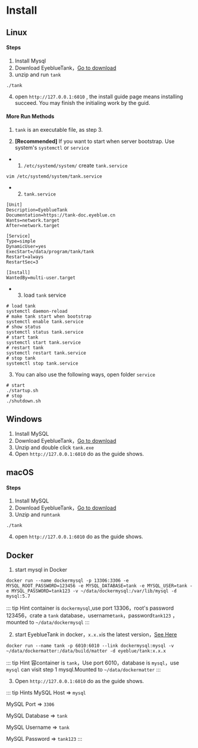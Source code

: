 # Install

## Linux

#### Steps
1. Install Mysql
2. Download EyeblueTank，[Go to download](download.md)
3. unzip and run `tank`
```shell
./tank
```
4. open `http://127.0.0.1:6010` , the install guide page means installing succeed.
You may finish the initialing work by the guid.

#### More Run Methods

1. `tank` is an executable file, as step 3.

2. **[Recommended]** If you want to start when server bootstrap. Use system's `systemctl` or `service`
- 1) `/etc/systemd/system/` create `tank.service`
```shell
vim /etc/systemd/system/tank.service
```
- 2) `tank.service` 
```shell
[Unit]
Description=EyeblueTank
Documentation=https://tank-doc.eyeblue.cn
Wants=network.target
After=network.target

[Service]
Type=simple
DynamicUser=yes
ExecStart=/data/program/tank/tank
Restart=always
RestartSec=3

[Install]
WantedBy=multi-user.target
```

- 3) load `tank` service
```shell
# load tank
systemctl daemon-reload
# make tank start when bootstrap
systemctl enable tank.service
# show status
systemctl status tank.service
# start tank
systemctl start tank.service
# restart tank
systemctl restart tank.service
# stop tank
systemctl stop tank.service
```
3. You can also use the following ways, open folder `service`
```shell
# start
./startup.sh
# stop
./shutdown.sh
```
## Windows
1. Install MySQL
2. Download EyeblueTank，[Go to download](download.md)
3. Unzip and double click `tank.exe`
4. Open `http://127.0.0.1:6010` do as the guide shows.


## macOS
#### Steps
1. Install MySQL
2. Download EyeblueTank，[Go to download](download.md)
3. Unzip and run`tank`
```shell
./tank
```
4. open `http://127.0.0.1:6010`  do as the guide shows.


## Docker

1. start mysql in Docker
```shell
docker run --name dockermysql -p 13306:3306 -e MYSQL_ROOT_PASSWORD=123456 -e MYSQL_DATABASE=tank -e MYSQL_USER=tank -e MYSQL_PASSWORD=tank123 -v ~/data/dockermysql:/var/lib/mysql -d mysql:5.7
```
::: tip Hint
container is `dockermysql`,use port 13306，root's password 123456，crate a `tank` database，username`tank`，password`tank123` ，mounted to `~/data/dockermysql`
:::


2. start EyeblueTank in docker，`x.x.x`is the latest version，[See Here](download.md)
```shell
docker run --name tank -p 6010:6010 --link dockermysql:mysql -v ~/data/dockermatter:/data/build/matter -d eyeblue/tank:x.x.x
```
::: tip Hint
容container is `tank`，Use port 6010，database is `mysql`，use `mysql` can visit step 1 mysql.Mounted to `~/data/dockermatter`
:::

3. Open `http://127.0.0.1:6010`  do as the guide shows.

::: tip Hints
MySQL Host => `mysql`

MySQL Port => `3306` 

MySQL Database => `tank` 

MySQL Username => `tank` 

MySQL Password => `tank123` 
:::
